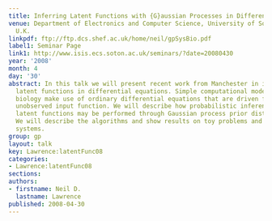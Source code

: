 ```yaml
---
title: Inferring Latent Functions with {G}aussian Processes in Differential Equations
venue: Department of Electronics and Computer Science, University of Southampton,
  U.K.
linkpdf: ftp://ftp.dcs.shef.ac.uk/home/neil/gpSysBio.pdf
label1: Seminar Page
link1: http://www.isis.ecs.soton.ac.uk/seminars/?date=20080430
year: '2008'
month: 4
day: '30'
abstract: In this talk we will present recent work from Manchester in inference of
  latent functions in differential equations. Simple computational models for systems
  biology make use of ordinary differential equations that are driven from an often
  unobserved input function. We will describe how probabilistic inference over these
  latent functions may be performed through Gaussian process prior distributions.
  We will describe the algorithms and show results on toy problems and real biological
  systems.
group: gp
layout: talk
key: Lawrence:latentFunc08
categories:
- Lawrence:latentFunc08
sections: 
authors:
- firstname: Neil D.
  lastname: Lawrence
published: 2008-04-30
---
```

